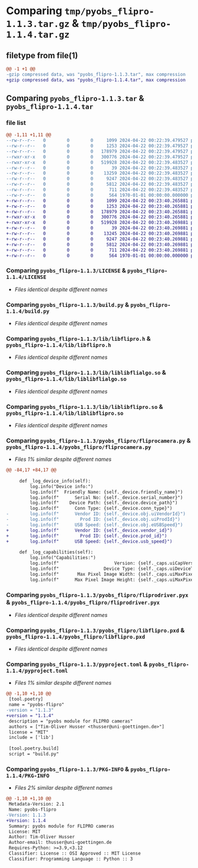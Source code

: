 # Comparing `tmp/pyobs_flipro-1.1.3.tar.gz` & `tmp/pyobs_flipro-1.1.4.tar.gz`

## filetype from file(1)

```diff
@@ -1 +1 @@
-gzip compressed data, was "pyobs_flipro-1.1.3.tar", max compression
+gzip compressed data, was "pyobs_flipro-1.1.4.tar", max compression
```

## Comparing `pyobs_flipro-1.1.3.tar` & `pyobs_flipro-1.1.4.tar`

### file list

```diff
@@ -1,11 +1,11 @@
--rw-r--r--   0        0        0     1099 2024-04-22 00:22:39.479527 pyobs_flipro-1.1.3/LICENSE
--rw-r--r--   0        0        0     1253 2024-04-22 00:22:39.479527 pyobs_flipro-1.1.3/build.py
--rw-r--r--   0        0        0   178979 2024-04-22 00:22:39.479527 pyobs_flipro-1.1.3/lib/libflipro.h
--rwxr-xr-x   0        0        0   300776 2024-04-22 00:22:39.479527 pyobs_flipro-1.1.3/lib/liblibflialgo.so
--rwxr-xr-x   0        0        0   519928 2024-04-22 00:22:39.483527 pyobs_flipro-1.1.3/lib/liblibflipro.so
--rw-r--r--   0        0        0       39 2024-04-22 00:22:39.483527 pyobs_flipro-1.1.3/pyobs_flipro/__init__.py
--rw-r--r--   0        0        0    13259 2024-04-22 00:22:39.483527 pyobs_flipro-1.1.3/pyobs_flipro/fliprocamera.py
--rw-r--r--   0        0        0     9247 2024-04-22 00:22:39.483527 pyobs_flipro-1.1.3/pyobs_flipro/fliprodriver.pyx
--rw-r--r--   0        0        0     5812 2024-04-22 00:22:39.483527 pyobs_flipro-1.1.3/pyobs_flipro/libflipro.pxd
--rw-r--r--   0        0        0      711 2024-04-22 00:22:39.483527 pyobs_flipro-1.1.3/pyproject.toml
--rw-r--r--   0        0        0      564 1970-01-01 00:00:00.000000 pyobs_flipro-1.1.3/PKG-INFO
+-rw-r--r--   0        0        0     1099 2024-04-22 00:23:40.265881 pyobs_flipro-1.1.4/LICENSE
+-rw-r--r--   0        0        0     1253 2024-04-22 00:23:40.265881 pyobs_flipro-1.1.4/build.py
+-rw-r--r--   0        0        0   178979 2024-04-22 00:23:40.265881 pyobs_flipro-1.1.4/lib/libflipro.h
+-rwxr-xr-x   0        0        0   300776 2024-04-22 00:23:40.265881 pyobs_flipro-1.1.4/lib/liblibflialgo.so
+-rwxr-xr-x   0        0        0   519928 2024-04-22 00:23:40.269881 pyobs_flipro-1.1.4/lib/liblibflipro.so
+-rw-r--r--   0        0        0       39 2024-04-22 00:23:40.269881 pyobs_flipro-1.1.4/pyobs_flipro/__init__.py
+-rw-r--r--   0        0        0    13245 2024-04-22 00:23:40.269881 pyobs_flipro-1.1.4/pyobs_flipro/fliprocamera.py
+-rw-r--r--   0        0        0     9247 2024-04-22 00:23:40.269881 pyobs_flipro-1.1.4/pyobs_flipro/fliprodriver.pyx
+-rw-r--r--   0        0        0     5812 2024-04-22 00:23:40.269881 pyobs_flipro-1.1.4/pyobs_flipro/libflipro.pxd
+-rw-r--r--   0        0        0      711 2024-04-22 00:23:40.269881 pyobs_flipro-1.1.4/pyproject.toml
+-rw-r--r--   0        0        0      564 1970-01-01 00:00:00.000000 pyobs_flipro-1.1.4/PKG-INFO
```

### Comparing `pyobs_flipro-1.1.3/LICENSE` & `pyobs_flipro-1.1.4/LICENSE`

 * *Files identical despite different names*

### Comparing `pyobs_flipro-1.1.3/build.py` & `pyobs_flipro-1.1.4/build.py`

 * *Files identical despite different names*

### Comparing `pyobs_flipro-1.1.3/lib/libflipro.h` & `pyobs_flipro-1.1.4/lib/libflipro.h`

 * *Files identical despite different names*

### Comparing `pyobs_flipro-1.1.3/lib/liblibflialgo.so` & `pyobs_flipro-1.1.4/lib/liblibflialgo.so`

 * *Files identical despite different names*

### Comparing `pyobs_flipro-1.1.3/lib/liblibflipro.so` & `pyobs_flipro-1.1.4/lib/liblibflipro.so`

 * *Files identical despite different names*

### Comparing `pyobs_flipro-1.1.3/pyobs_flipro/fliprocamera.py` & `pyobs_flipro-1.1.4/pyobs_flipro/fliprocamera.py`

 * *Files 1% similar despite different names*

```diff
@@ -84,17 +84,17 @@
 
     def _log_device_info(self):
         log.info("Device info:")
         log.info(f"  Friendly Name: {self._device.friendly_name}")
         log.info(f"      Serial No: {self._device.serial_number}")
         log.info(f"    Device Path: {self._device.device_path}")
         log.info(f"      Conn Type: {self._device.conn_type}")
-        log.info(f"      Vendor ID: {self._device.obj.uiVendorId}")
-        log.info(f"        Prod ID: {self._device.obj.uiProdId}")
-        log.info(f"      USB Speed: {self._device.obj.eUSBSpeed}")
+        log.info(f"      Vendor ID: {self._device.vendor_id}")
+        log.info(f"        Prod ID: {self._device.prod_id}")
+        log.info(f"      USB Speed: {self._device.usb_speed}")
 
     def _log_capabilities(self):
         log.info("Capabilities:")
         log.info(f"                     Version: {self._caps.uiCapVersion}")
         log.info(f"                 Device Type: {self._caps.uiDeviceType}")
         log.info(f"       Max Pixel Image Width: {self._caps.uiMaxPixelImageWidth}")
         log.info(f"      Max Pixel Image Height: {self._caps.uiMaxPixelImageHeight}")
```

### Comparing `pyobs_flipro-1.1.3/pyobs_flipro/fliprodriver.pyx` & `pyobs_flipro-1.1.4/pyobs_flipro/fliprodriver.pyx`

 * *Files identical despite different names*

### Comparing `pyobs_flipro-1.1.3/pyobs_flipro/libflipro.pxd` & `pyobs_flipro-1.1.4/pyobs_flipro/libflipro.pxd`

 * *Files identical despite different names*

### Comparing `pyobs_flipro-1.1.3/pyproject.toml` & `pyobs_flipro-1.1.4/pyproject.toml`

 * *Files 1% similar despite different names*

```diff
@@ -1,10 +1,10 @@
 [tool.poetry]
 name = "pyobs-flipro"
-version = "1.1.3"
+version = "1.1.4"
 description = "pyobs module for FLIPRO cameras"
 authors = ["Tim-Oliver Husser <thusser@uni-goettingen.de>"]
 license = "MIT"
 include = ['lib']
 
 [tool.poetry.build]
 script = "build.py"
```

### Comparing `pyobs_flipro-1.1.3/PKG-INFO` & `pyobs_flipro-1.1.4/PKG-INFO`

 * *Files 2% similar despite different names*

```diff
@@ -1,10 +1,10 @@
 Metadata-Version: 2.1
 Name: pyobs-flipro
-Version: 1.1.3
+Version: 1.1.4
 Summary: pyobs module for FLIPRO cameras
 License: MIT
 Author: Tim-Oliver Husser
 Author-email: thusser@uni-goettingen.de
 Requires-Python: >=3.9,<3.12
 Classifier: License :: OSI Approved :: MIT License
 Classifier: Programming Language :: Python :: 3
```

